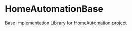 # HomeAutomationBase

Base Implementation Library for [HomeAutomation project](https://github.com/comdata/HomeAutomation)
